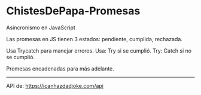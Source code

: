 # ChistesDePapa-Promesas

Asincronismo en JavaScript

Las promesas en JS tienen 3 estados: pendiente, cumplida, rechazada.

Usa Trycatch para manejar errores.
Usa: Try si se cumplió.
Try: Catch si no se cumplió.

Promesas encadenadas para más adelante.

---

API de:
https://icanhazdadjoke.com/api